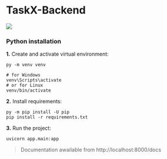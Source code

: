 # TaskX-Backend

![](https://gitlab.com/TheDim0n/taskx-backend/-/badges/main)

### Python installation
**1.** Create and activate virtual environment:
```
py -m venv venv
```
```
# for Windows
venv\Scripts\activate
# or for Linux
venv/bin/activate
```
**2.** Install requirements:
```
py -m pip install -U pip
pip install -r requirements.txt
```
**3.** Run the project:
```
uvicorn app.main:app
```
> Documentation awailable from http://localhost:8000/docs
